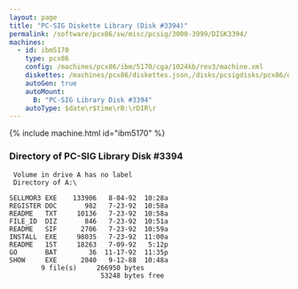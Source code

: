 ```yaml
---
layout: page
title: "PC-SIG Diskette Library (Disk #3394)"
permalink: /software/pcx86/sw/misc/pcsig/3000-3999/DISK3394/
machines:
  - id: ibm5170
    type: pcx86
    config: /machines/pcx86/ibm/5170/cga/1024kb/rev3/machine.xml
    diskettes: /machines/pcx86/diskettes.json,/disks/pcsigdisks/pcx86/diskettes.json
    autoGen: true
    autoMount:
      B: "PC-SIG Library Disk #3394"
    autoType: $date\r$time\rB:\rDIR\r
---
```


{% include machine.html id="ibm5170" %}

### Directory of PC-SIG Library Disk #3394

     Volume in drive A has no label
     Directory of A:\

    SELLMOR3 EXE    133906   8-04-92  10:28a
    REGISTER DOC       982   7-23-92  10:58a
    README   TXT     10136   7-23-92  10:58a
    FILE_ID  DIZ       846   7-23-92  10:51a
    README   SIF      2706   7-23-92  10:59a
    INSTALL  EXE     98035   7-23-92  11:00a
    README   1ST     18263   7-09-92   5:12p
    GO       BAT        36  11-17-92  11:35p
    SHOW     EXE      2040   9-12-88  10:48a
            9 file(s)     266950 bytes
                           53248 bytes free
